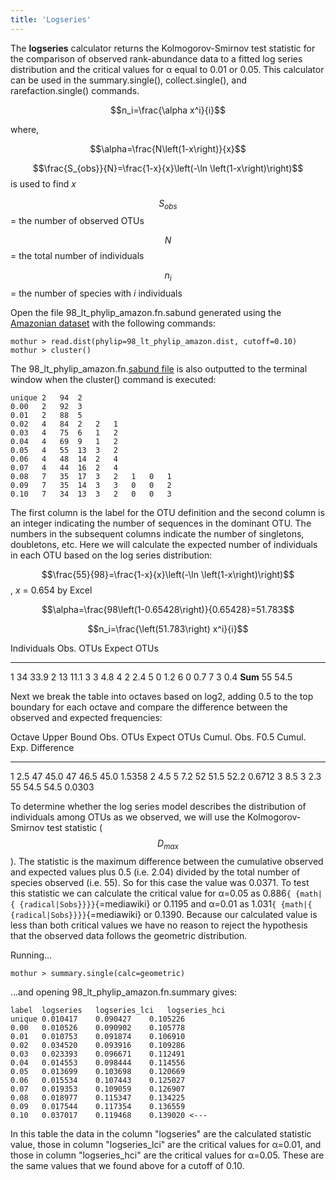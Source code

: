 ```yaml
---
title: 'Logseries'
---
```

The **logseries** calculator returns the
Kolmogorov-Smirnov test statistic for the comparison of observed
rank-abundance data to a fitted log series distribution and the critical
values for α equal to 0.01 or 0.05. This calculator can be used in the
summary.single(), collect.single(), and rarefaction.single() commands.

$$n_i=\frac{\alpha x^i}{i}$$

where,

$$\alpha=\frac{N\left(1-x\right)}{x}$$

$$\frac{S_{obs}}{N}=\frac{1-x}{x}\left(-\ln \left(1-x\right)\right)$$ is
used to find <i>x</i>

$$S_{obs}$$ = the number of observed OTUs

$$N$$ = the total number of individuals

$$n_i$$ = the number of species with <i>i</i> individuals

Open the file 98\_lt\_phylip\_amazon.fn.sabund generated using the [
Amazonian dataset](Media:AmazonData.zip) with the following
commands:

    mothur > read.dist(phylip=98_lt_phylip_amazon.dist, cutoff=0.10)
    mothur > cluster()

The 98\_lt\_phylip\_amazon.fn.[sabund file](sabund_file) is
also outputted to the terminal window when the cluster() command is
executed:

    unique 2   94  2   
    0.00   2   92  3   
    0.01   2   88  5   
    0.02   4   84  2   2   1   
    0.03   4   75  6   1   2   
    0.04   4   69  9   1   2   
    0.05   4   55  13  3   2   
    0.06   4   48  14  2   4   
    0.07   4   44  16  2   4   
    0.08   7   35  17  3   2   1   0   1   
    0.09   7   35  14  3   3   0   0   2   
    0.10   7   34  13  3   2   0   0   3   

The first column is the label for the OTU definition and the second
column is an integer indicating the number of sequences in the dominant
OTU. The numbers in the subsequent columns indicate the number of
singletons, doubletons, etc. Here we will calculate the expected number
of individuals in each OTU based on the log series distribution:

$$\frac{55}{98}=\frac{1-x}{x}\left(-\ln \left(1-x\right)\right)$$,
<i>x</i> = 0.654 by Excel

$$\alpha=\frac{98\left(1-0.65428\right)}{0.65428}=51.783$$

$$n_i=\frac{\left(51.783\right) x^i}{i}$$

  Individuals   Obs. OTUs   Expect OTUs
  ------------- ----------- -------------
  1             34          33.9
  2             13          11.1
  3             3           4.8
  4             2           2.4
  5             0           1.2
  6             0           0.7
  7             3           0.4
  <b>Sum</b>    55          54.5

Next we break the table into octaves based on log2, adding 0.5 to the
top boundary for each octave and compare the difference between the
observed and expected frequencies:

  Octave   Upper Bound   Obs. OTUs   Expect OTUs   Cumul. Obs.   F0.5   Cumul. Exp.   Difference
  -------- ------------- ----------- ------------- ------------- ------ ------------- ------------
  1        2.5           47          45.0          47            46.5   45.0          1.5358
  2        4.5           5           7.2           52            51.5   52.2          0.6712
  3        8.5           3           2.3           55            54.5   54.5          0.0303

To determine whether the log series model describes the distribution of
individuals among OTUs as we observed, we will use the
Kolmogorov-Smirnov test statistic ($$D_{max}$$). The statistic is the
maximum difference between the cumulative observed and expected values
plus 0.5 (i.e. 2.04) divided by the total number of species observed
(i.e. 55). So for this case the value was 0.0371. To test this statistic
we can calculate the critical value for α=0.05 as
0.886`{ {math|{ {radical|Sobs}}}}`{=mediawiki} or 0.1195 and α=0.01 as
1.031`{ {math|{ {radical|Sobs}}}}`{=mediawiki} or 0.1390. Because our
calculated value is less than both critical values we have no reason to
reject the hypothesis that the observed data follows the geometric
distribution.

Running\...

    mothur > summary.single(calc=geometric)

\...and opening 98\_lt\_phylip\_amazon.fn.summary gives:

    label  logseries   logseries_lci   logseries_hci
    unique 0.010417    0.090427    0.105226
    0.00   0.010526    0.090902    0.105778
    0.01   0.010753    0.091874    0.106910
    0.02   0.034520    0.093916    0.109286
    0.03   0.023393    0.096671    0.112491
    0.04   0.014553    0.098444    0.114556
    0.05   0.013699    0.103698    0.120669
    0.06   0.015534    0.107443    0.125027
    0.07   0.019353    0.109059    0.126907
    0.08   0.018977    0.115347    0.134225
    0.09   0.017544    0.117354    0.136559
    0.10   0.037017    0.119468    0.139020 <---

In this table the data in the column \"logseries\" are the calculated
statistic value, those in column \"logseries\_lci\" are the critical
values for α=0.01, and those in column \"logseries\_hci\" are the
critical values for α=0.05. These are the same values that we found
above for a cutoff of 0.10.
